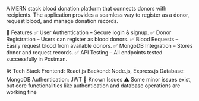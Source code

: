 A MERN stack blood donation platform that connects donors with recipients. The application provides a seamless way to register as a donor, request blood, and manage donation records.

🌟 Features
✅ User Authentication – Secure login & signup.
✅ Donor Registration – Users can register as blood donors.
✅ Blood Requests – Easily request blood from available donors.
✅ MongoDB Integration – Stores donor and request records.
✅ API Testing – All endpoints tested successfully in Postman.

🛠 Tech Stack
Frontend: React.js
Backend: Node.js, Express.js
Database: MongoDB
Authentication: JWT
🔧 Known Issues
⚠️ Some minor issues exist, but core functionalities like authentication and database operations are working fine
